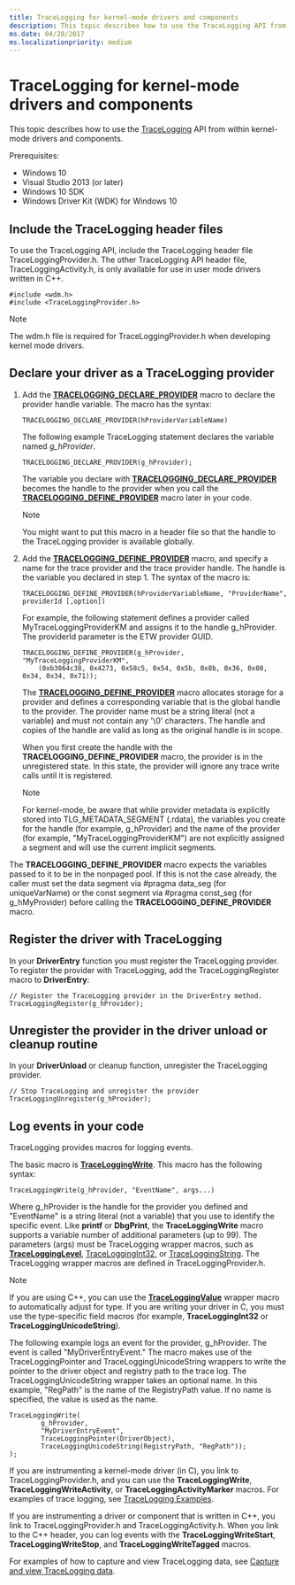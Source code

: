 ```yaml
---
title: TraceLogging for kernel-mode drivers and components
description: This topic describes how to use the TraceLogging API from within kernel-mode drivers and components.
ms.date: 04/20/2017
ms.localizationpriority: medium
---
```


# TraceLogging for kernel-mode drivers and components

This topic describes how to use the [TraceLogging](/windows/desktop/tracelogging/trace-logging-portal) API from within kernel-mode drivers and components.

Prerequisites:

- Windows 10
- Visual Studio 2013 (or later)
- Windows 10 SDK
- Windows Driver Kit (WDK) for Windows 10

## Include the TraceLogging header files

To use the TraceLogging API, include the TraceLogging header file TraceLoggingProvider.h. The other TraceLogging API header file, TraceLoggingActivity.h, is only available for use in user mode drivers written in C++.

```command
#include <wdm.h>
#include <TraceLoggingProvider.h> 
```

> [!NOTE]
> The wdm.h file is required for TraceLoggingProvider.h when developing kernel mode drivers.

## Declare your driver as a TraceLogging provider

1. Add the [**TRACELOGGING\_DECLARE\_PROVIDER**](/windows/win32/api/traceloggingprovider/nf-traceloggingprovider-tracelogging_declare_provider) macro to declare the provider handle variable. The macro has the syntax:

    ```command
    TRACELOGGING_DECLARE_PROVIDER(hProviderVariableName)
    ```

    The following example TraceLogging statement declares the variable named *g\_hProvider*.

    ```command
    TRACELOGGING_DECLARE_PROVIDER(g_hProvider);
    ```

    The variable you declare with [**TRACELOGGING\_DECLARE\_PROVIDER**](/windows/win32/api/traceloggingprovider/nf-traceloggingprovider-tracelogging_declare_provider) becomes the handle to the provider when you call the [**TRACELOGGING\_DEFINE\_PROVIDER**](/windows/win32/api/traceloggingprovider/nf-traceloggingprovider-tracelogging_define_provider) macro later in your code.

    > [!NOTE]
    > You might want to put this macro in a header file so that the handle to the TraceLogging provider is available globally.

2. Add the [**TRACELOGGING\_DEFINE\_PROVIDER**](/windows/win32/api/traceloggingprovider/nf-traceloggingprovider-tracelogging_define_provider) macro, and specify a name for the trace provider and the trace provider handle. The handle is the variable you declared in step 1. The syntax of the macro is:

    ```command
    TRACELOGGING_DEFINE_PROVIDER(hProviderVariableName, "ProviderName", providerId [,option])
    ```

    For example, the following statement defines a provider called MyTraceLoggingProviderKM and assigns it to the handle g\_hProvider. The providerId parameter is the ETW provider GUID.

    ```command
    TRACELOGGING_DEFINE_PROVIDER(g_hProvider, "MyTraceLoggingProviderKM",
        (0xb3864c38, 0x4273, 0x58c5, 0x54, 0x5b, 0x8b, 0x36, 0x08, 0x34, 0x34, 0x71));
    ```

    The [**TRACELOGGING\_DEFINE\_PROVIDER**](/windows/win32/api/traceloggingprovider/nf-traceloggingprovider-tracelogging_define_provider) macro allocates storage for a provider and defines a corresponding variable that is the global handle to the provider. The provider name must be a string literal (not a variable) and must not contain any '\\0' characters. The handle and copies of the handle are valid as long as the original handle is in scope.

    When you first create the handle with the **TRACELOGGING\_DEFINE\_PROVIDER** macro, the provider is in the unregistered state. In this state, the provider will ignore any trace write calls until it is registered.

    > [!NOTE]
    > For kernel-mode, be aware that while provider metadata is explicitly stored into TLG\_METADATA\_SEGMENT (.rdata), the variables you create for the handle (for example, g\_hProvider) and the name of the provider (for example, "MyTraceLoggingProviderKM") are not explicitly assigned a segment and will use the current implicit segments.

The **TRACELOGGING\_DEFINE\_PROVIDER** macro expects the variables passed to it to be in the nonpaged pool. If this is not the case already, the caller must set the data segment via \#pragma data\_seg (for uniqueVarName) or the const segment via \#pragma const\_seg (for g\_hMyProvider) before calling the **TRACELOGGING\_DEFINE\_PROVIDER** macro.

## Register the driver with TraceLogging

In your **DriverEntry** function you must register the TraceLogging provider.
To register the provider with TraceLogging, add the TraceLoggingRegister macro to **DriverEntry**:

```command
// Register the TraceLogging provider in the DriverEntry method.
TraceLoggingRegister(g_hProvider);
```

## Unregister the provider in the driver unload or cleanup routine

In your **DriverUnload** or cleanup function, unregister the TraceLogging provider.

```command
// Stop TraceLogging and unregister the provider
TraceLoggingUnregister(g_hProvider);
```

## Log events in your code

TraceLogging provides macros for logging events.

The basic macro is [**TraceLoggingWrite**](/windows/win32/api/traceloggingprovider/nf-traceloggingprovider-traceloggingwrite). This macro has the following syntax:

```command
TraceLoggingWrite(g_hProvider, "EventName", args...)
```

Where g\_hProvider is the handle for the provider you defined and "EventName" is a string literal (not a variable) that you use to identify the specific event. Like **printf** or **DbgPrint**, the **TraceLoggingWrite** macro supports a variable number of additional parameters (up to 99). The parameters (args) must be TraceLogging wrapper macros, such as [**TraceLoggingLevel**](/windows/win32/api/traceloggingprovider/nf-traceloggingprovider-tracelogginglevel), [TraceLoggingInt32](/windows/desktop/tracelogging/tracelogging-wrapper-macros), or [TraceLoggingString](/windows/desktop/tracelogging/tracelogging-wrapper-macros). The TraceLogging wrapper macros are defined in TraceLoggingProvider.h.

> [!NOTE]
> If you are using C++, you can use the [**TraceLoggingValue**](/windows/win32/api/traceloggingprovider/nf-traceloggingprovider-traceloggingvalue) wrapper macro to automatically adjust for type. If you are writing your driver in C, you must use the type-specific field macros (for example, **TraceLoggingInt32** or **TraceLoggingUnicodeString**).

The following example logs an event for the provider, g\_hProvider. The event is called "MyDriverEntryEvent." The macro makes use of the TraceLoggingPointer and TraceLoggingUnicodeString wrappers to write the pointer to the driver object and registry path to the trace log. The TraceLoggingUnicodeString wrapper takes an optional name. In this example, "RegPath" is the name of the RegistryPath value. If no name is specified, the value is used as the name.

```command
TraceLoggingWrite(
        g_hProvider,
        "MyDriverEntryEvent",
        TraceLoggingPointer(DriverObject),
        TraceLoggingUnicodeString(RegistryPath, "RegPath")); 
);
```

If you are instrumenting a kernel-mode driver (in C), you link to TraceLoggingProvider.h, and you can use the **TraceLoggingWrite**, **TraceLoggingWriteActivity**, or **TraceLoggingActivityMarker** macros. For examples of trace logging, see [TraceLogging Examples](tracelogging-examples.md).

If you are instrumenting a driver or component that is written in C++, you link to TraceLoggingProvider.h and TraceLoggingActivity.h. When you link to the C++ header, you can log events with the **TraceLoggingWriteStart**, **TraceLoggingWriteStop**, and **TraceLoggingWriteTagged** macros.

For examples of how to capture and view TraceLogging data, see [Capture and view TraceLogging data](capture-and-view-tracelogging-data.md).
